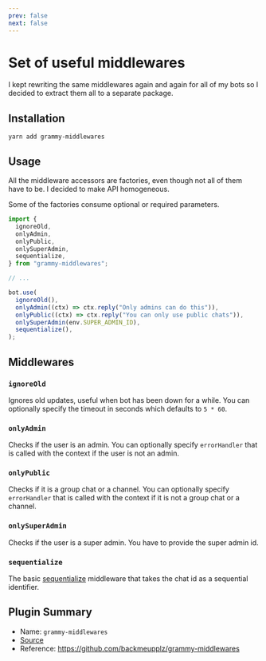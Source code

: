 ```yaml
---
prev: false
next: false
---
```


# Set of useful middlewares

I kept rewriting the same middlewares again and again for all of my bots so I
decided to extract them all to a separate package.

## Installation

`yarn add grammy-middlewares`

## Usage

All the middleware accessors are factories, even though not all of them have to
be. I decided to make API homogeneous.

Some of the factories consume optional or required parameters.

```ts
import {
  ignoreOld,
  onlyAdmin,
  onlyPublic,
  onlySuperAdmin,
  sequentialize,
} from "grammy-middlewares";

// ...

bot.use(
  ignoreOld(),
  onlyAdmin((ctx) => ctx.reply("Only admins can do this")),
  onlyPublic((ctx) => ctx.reply("You can only use public chats")),
  onlySuperAdmin(env.SUPER_ADMIN_ID),
  sequentialize(),
);
```

## Middlewares

### `ignoreOld`

Ignores old updates, useful when bot has been down for a while. You can
optionally specify the timeout in seconds which defaults to `5 * 60`.

### `onlyAdmin`

Checks if the user is an admin. You can optionally specify `errorHandler` that
is called with the context if the user is not an admin.

### `onlyPublic`

Checks if it is a group chat or a channel. You can optionally specify
`errorHandler` that is called with the context if it is not a group chat or a
channel.

### `onlySuperAdmin`

Checks if the user is a super admin. You have to provide the super admin id.

### `sequentialize`

The basic [sequentialize](../advanced/scaling#concurrency-is-hard) middleware
that takes the chat id as a sequential identifier.

## Plugin Summary

- Name: `grammy-middlewares`
- [Source](https://github.com/backmeupplz/grammy-middlewares)
- Reference: <https://github.com/backmeupplz/grammy-middlewares>
